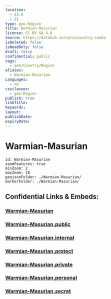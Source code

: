 ```yaml
---
location:
  - 53.8
  - 21
type: geo-Region
title: Warmian-Masurian
license: CC BY-SA 4.0
source: https://datahub.io/core/country-codes
isDeleted: false
isReadOnly: false
draft: false
confidential: public
tags:
  - geo/Country/Region
aliases:
  - Warmian-Masurian
Languages:
  - de
cssclasses:
  - geo-Region
publish: true
linkTitle:
keywords:
layout:
publishDate:
expiryDate:
---
```


# Warmian-Masurian

```leaflet
id: Warmian-Masurian
zoomFeatures: true 
minZoom: 2 
maxZoom: 18
geojsonFolder: ./Warmian-Masurian/
markerFolder: ./Warmian-Masurian/
```


## Confidential Links & Embeds: 

### [Warmian-Masurian](/_Standards/Earth/Continent/Europe/Europe~East/Poland/Provinces~Poland/Warmian-Masurian.md) 

### [Warmian-Masurian.public](/_public/Earth/Continent/Europe/Europe~East/Poland/Provinces~Poland/Warmian-Masurian.public.md) 

### [Warmian-Masurian.internal](/_internal/Earth/Continent/Europe/Europe~East/Poland/Provinces~Poland/Warmian-Masurian.internal.md) 

### [Warmian-Masurian.protect](/_protect/Earth/Continent/Europe/Europe~East/Poland/Provinces~Poland/Warmian-Masurian.protect.md) 

### [Warmian-Masurian.private](/_private/Earth/Continent/Europe/Europe~East/Poland/Provinces~Poland/Warmian-Masurian.private.md) 

### [Warmian-Masurian.personal](/_personal/Earth/Continent/Europe/Europe~East/Poland/Provinces~Poland/Warmian-Masurian.personal.md) 

### [Warmian-Masurian.secret](/_secret/Earth/Continent/Europe/Europe~East/Poland/Provinces~Poland/Warmian-Masurian.secret.md)

